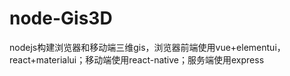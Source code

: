 # node-Gis3D
nodejs构建浏览器和移动端三维gis，浏览器前端使用vue+elementui，react+materialui；移动端使用react-native；服务端使用express

